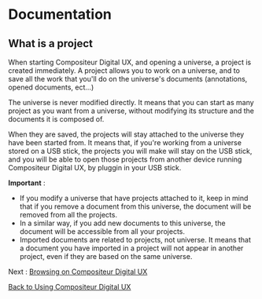 # Documentation

## What is a project

When starting Compositeur Digital UX, and opening a universe, a project is created immediately. A project allows you to work on a universe, and to save all the work that you'll do on the universe's documents (annotations, opened documents, ect...)

The universe is never modified directly. It means that you can start as many project as you want from a universe, without modifying its structure and the documents it is composed of. 

When they are saved, the projects will stay attached to the universe they have been started from. It means that, if you're working from a universe stored on a USB stick, the projects you will make will stay on the USB stick, and you will be able to open those projects from another device running Compositeur Digital UX, by pluggin in your USB stick.

**Important** : 
* If you modify a universe that have projects attached to it, keep in mind that if you remove a document from this universe, the document will be removed from all the projects.
* In a similar way, if you add new documents to this universe, the document will be accessible from all your projects.
* Imported documents are related to projects, not universe. It means that a document you have imported in a project will not appear in another project, even if they are based on the same universe.

Next : [Browsing on Compositeur Digital UX](#browsing.md)

[Back to Using Compositeur Digital UX](#index.md)


